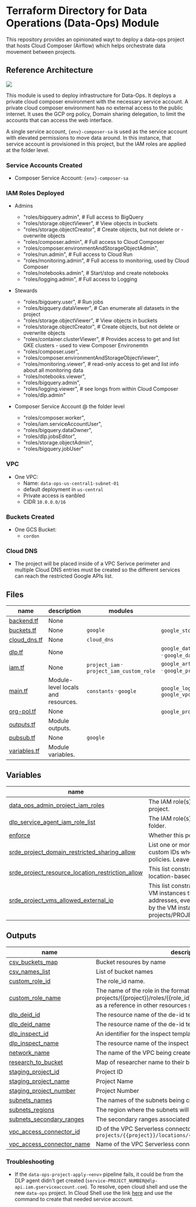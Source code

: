 # Terraform Directory for Data Operations (Data-Ops) Module

This repository provides an opinionated wayt to deploy a data-ops project that hosts Cloud Composer (Airflow) which helps orchestrate data movement between projects.

## Reference Architecture

![](../../../docs/data-ops.png)

This module is used to deploy infrastructure for Data-Ops. It deploys a private cloud composer environment with the necessary service account. A private cloud composer environment has no external access to the public internet. It uses the GCP org policy, Domain sharing delegation, to limit the accounts that can access the web interface.

A single service account, `{env}-composer-sa` is used as the service account with elevated permissions to move data around. In this instance, that service account is provisioned in this project, but the IAM roles are applied at the folder level.

### Service Accounts Created
- Composer Service Account: `{env}-composer-sa`

### IAM Roles Deployed
* Admins
    - "roles/bigquery.admin",        # Full access to BigQuery
    - "roles/storage.objectViewer",  # View objects in buckets
    - "roles/storage.objectCreator", # Create objects, but not delete or - overwrite objects
    - "roles/composer.admin",        # Full access to Cloud Composer
    - "roles/composer.environmentAndStorageObjectAdmin",
    - "roles/run.admin",        # Full access to Cloud Run
    - "roles/monitoring.admin", # Full access to monitoring, used by Cloud Composer
    - "roles/notebooks.admin",  # Start/stop and create notebooks
    - "roles/logging.admin",    # Full access to Logging

* Stewards
    - "roles/bigquery.user",           # Run jobs
    - "roles/bigquery.dataViewer",     # Can enumerate all datasets in the project
    - "roles/storage.objectViewer",    # View objects in buckets
    - "roles/storage.objectCreator",   # Create objects, but not delete or overwrite objects
    - "roles/container.clusterViewer", # Provides access to get and list GKE clusters - used to view Composer Environemtn
    - "roles/composer.user",
    - "roles/composer.environmentAndStorageObjectViewer",
    - "roles/monitoring.viewer", # read-only access to get and list info about all monitoring data
    - "roles/notebooks.viewer",
    - "roles/bigquery.admin",
    - "roles/logging.viewer", # see longs from within Cloud Composer
    - "roles/dlp.admin"
    

* Composer Service Account @ the folder level
    - "roles/composer.worker",
    - "roles/iam.serviceAccountUser",
    - "roles/bigquery.dataOwner",
    - "roles/dlp.jobsEditor",
    - "roles/storage.objectAdmin",
    - "roles/bigquery.jobUser"

### VPC
* One VPC:
    - Name: `data-ops-us-central1-subnet-01`
    - default deployment in `us-central`
    - Private access is eanbled
    - CIDR `10.0.0.0/16`

### Buckets Created
* One GCS Bucket:
    * `cordon`

### Cloud DNS
* The project will be placed inside of a VPC Serivce perimeter and multiple Cloud DNS entries must be created so the different services can reach the restricted Google APIs list.


<!-- TFDOC OPTS files:1 show_extra:1 -->
<!-- BEGIN TFDOC -->

## Files

| name | description | modules | resources |
|---|---|---|---|
| [backend.tf](./backend.tf) | None |  |  |
| [buckets.tf](./buckets.tf) | None | <code>google</code> | <code>google_storage_bucket</code> · <code>random_id</code> |
| [cloud_dns.tf](./cloud_dns.tf) | None | <code>cloud_dns</code> |  |
| [dlp.tf](./dlp.tf) | None |  | <code>google_data_loss_prevention_deidentify_template</code> · <code>google_data_loss_prevention_inspect_template</code> |
| [iam.tf](./iam.tf) | None | <code>project_iam</code> · <code>project_iam_custom_role</code> | <code>google_artifact_registry_repository_iam_member</code> · <code>google_project_iam_member</code> |
| [main.tf](./main.tf) | Module-level locals and resources. | <code>constants</code> · <code>google</code> | <code>google_logging_project_bucket_config</code> · <code>google_vpc_access_connector</code> |
| [org-pol.tf](./org-pol.tf) | None |  | <code>google_project_organization_policy</code> · <code>time_sleep</code> |
| [outputs.tf](./outputs.tf) | Module outputs. |  |  |
| [pubsub.tf](./pubsub.tf) | None | <code>google</code> |  |
| [variables.tf](./variables.tf) | Module variables. |  |  |

## Variables

| name | description | type | required | default | producer |
|---|---|:---:|:---:|:---:|:---:|
| [data_ops_admin_project_iam_roles](variables.tf#L5) | The IAM role(s) to assign to the `Admins` at the defined project. | <code>list&#40;string&#41;</code> |  | <code title="&#91;&#10;  &#34;roles&#47;bigquery.admin&#34;,        &#35; Full access to BigQuery&#10;  &#34;roles&#47;storage.objectViewer&#34;,  &#35; View objects in buckets&#10;  &#34;roles&#47;storage.objectCreator&#34;, &#35; Create objects, but not delete or overwrite objects&#10;  &#34;roles&#47;composer.admin&#34;,        &#35; Full access to Cloud Composer&#10;  &#34;roles&#47;composer.environmentAndStorageObjectAdmin&#34;,&#10;  &#34;roles&#47;run.admin&#34;,        &#35; Full access to Cloud Run&#10;  &#34;roles&#47;monitoring.admin&#34;, &#35; Full access to monitoring, used by Cloud Composer&#10;  &#34;roles&#47;notebooks.admin&#34;,  &#35; Start&#47;stop and create notebooks&#10;  &#34;roles&#47;logging.admin&#34;,    &#35; Full access to Logging&#10;  &#34;roles&#47;integrations.integrationAdmin&#34;,&#10;&#10;&#10;&#93;">&#91;&#8230;&#93;</code> |  |
| [dlp_service_agent_iam_role_list](variables.tf#L48) | The IAM role(s) to assign to the member at the defined folder. | <code>list&#40;string&#41;</code> |  | <code>&#91;&#34;roles&#47;dlp.jobsEditor&#34;, &#34;roles&#47;dlp.user&#34;, &#93;</code> |  |
| [enforce](variables.tf#L81) | Whether this policy is enforce. | <code>bool</code> |  | <code>true</code> |  |
| [srde_project_domain_restricted_sharing_allow](variables.tf#L69) | List one or more Cloud Identity or Google Workspace custom IDs whose principals can be added to IAM policies. Leave empty to not enable. | <code>list&#40;string&#41;</code> |  | <code>&#91;&#93;</code> |  |
| [srde_project_resource_location_restriction_allow](variables.tf#L75) | This list constraint defines the set of locations where location-based GCP resources can be created. | <code>list&#40;string&#41;</code> |  | <code>&#91;&#34;in:us-locations&#34;&#93;</code> |  |
| [srde_project_vms_allowed_external_ip](variables.tf#L63) | This list constraint defines the set of Compute Engine VM instances that are allowed to use external IP addresses, every element of the list must be identified by the VM instance name, in the form: projects/PROJECT_ID/zones/ZONE/instances/INSTANCE | <code>list&#40;string&#41;</code> |  | <code>&#91;&#93;</code> |  |

## Outputs

| name | description | sensitive | consumers |
|---|---|:---:|---|
| [csv_buckets_map](outputs.tf#L84) | Bucket resoures by name |  |  |
| [csv_names_list](outputs.tf#L89) | List of bucket names |  |  |
| [custom_role_id](outputs.tf#L55) | The role_id name. |  |  |
| [custom_role_name](outputs.tf#L50) | The name of the role in the format projects/{{project}}/roles/{{role_id}}. Like id, this field can be used as a reference in other resources such as IAM role bindings. |  |  |
| [dlp_deid_id](outputs.tf#L77) | The resource name of the de-id template. |  |  |
| [dlp_deid_name](outputs.tf#L72) | The resource name of the de-id template. |  |  |
| [dlp_inspect_id](outputs.tf#L67) | An identifier for the inspect template. |  |  |
| [dlp_inspect_name](outputs.tf#L62) | The resource name of the inspect template. |  |  |
| [network_name](outputs.tf#L18) | The name of the VPC being created |  |  |
| [research_to_bucket](outputs.tf#L95) | Map of researcher name to their bucket name |  |  |
| [staging_project_id](outputs.tf#L1) | Project ID |  |  |
| [staging_project_name](outputs.tf#L7) | Project Name |  |  |
| [staging_project_number](outputs.tf#L12) | Project Number |  |  |
| [subnets_names](outputs.tf#L23) | The names of the subnets being created |  |  |
| [subnets_regions](outputs.tf#L33) | The region where the subnets will be created. |  |  |
| [subnets_secondary_ranges](outputs.tf#L28) | The secondary ranges associated with these subnets. |  |  |
| [vpc_access_connector_id](outputs.tf#L44) | ID of the VPC Serverless connector. format: `projects/{{project}}/locations/{{region}}/connectors/{{name}}` |  |  |
| [vpc_access_connector_name](outputs.tf#L38) | Name of the VPC Serverless connector |  |  |

<!-- END TFDOC -->
### Troubleshooting

* If the `data-ops-project-apply-<env>` pipeline fails, it could be from the DLP agent didn't get created (`service-PROJECT_NUMBER@dlp-api.iam.gserviceaccount.com`). To resolve, open cloud shell and use the new `data-ops` project. In Cloud Shell use the link [here](https://cloud.google.com/dlp/docs/iam-permissions#service_account) and use the command to create that needed service account.